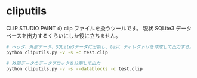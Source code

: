 # cliputils

CLIP STUDIO PAINT の clip ファイルを扱うツールです。
現状 SQLite3 データベースを出力するくらいにしか役に立ちません。

```sh
# ヘッダ、外部データ、SQLite3データに分割し、test ディレクトリを作成して出力する。
python cliputils.py -v -s -c test.clip

# 外部データのデータブロックを分割して出力
python cliputils.py -v -s --datablocks -c test.clip
```
